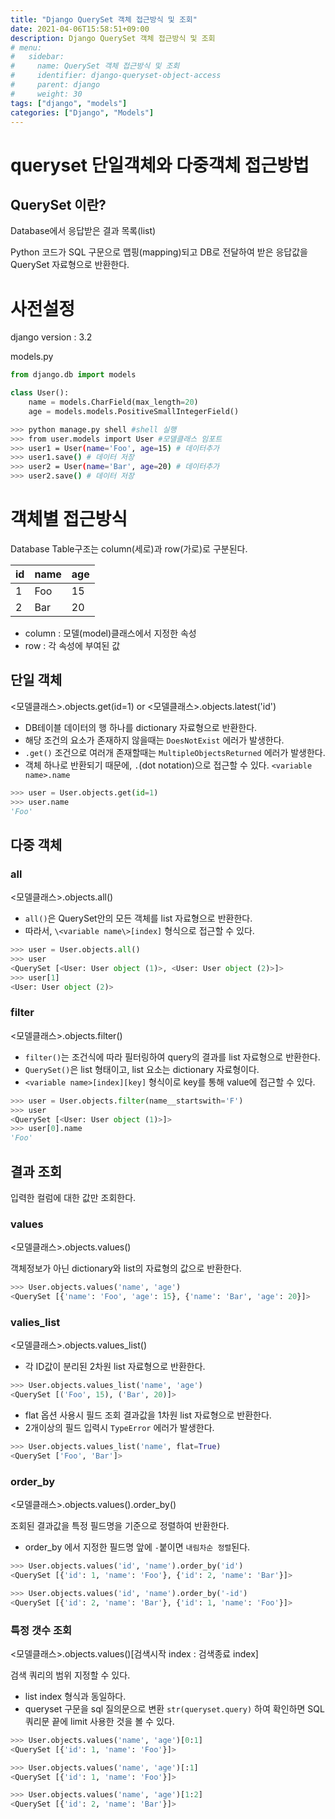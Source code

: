 ```yaml
---
title: "Django QuerySet 객체 접근방식 및 조회"
date: 2021-04-06T15:58:51+09:00
description: Django QuerySet 객체 접근방식 및 조회
# menu:
#   sidebar:
#     name: QuerySet 객체 접근방식 및 조회
#     identifier: django-queryset-object-access
#     parent: django
#     weight: 30
tags: ["django", "models"]
categories: ["Django", "Models"]
---
```




# queryset 단일객체와 다중객체 접근방법

## QuerySet 이란?

Database에서 응답받은 결과 목록(list)

Python 코드가 SQL 구문으로 맵핑(mapping)되고 DB로 전달하여 받은 응답값을 QuerySet 자료형으로 반환한다.

# 사전설정

django version : 3.2

models.py
```python
from django.db import models

class User():
    name = models.CharField(max_length=20)
    age = models.models.PositiveSmallIntegerField()
```

```bash
>>> python manage.py shell #shell 실행
>>> from user.models import User #모델클래스 임포트
>>> user1 = User(name='Foo', age=15) # 데이터추가
>>> user1.save() # 데이터 저장
>>> user2 = User(name='Bar', age=20) # 데이터추가
>>> user2.save() # 데이터 저장
```

# 객체별 접근방식
Database Table구조는 column(세로)과 row(가로)로 구분된다.

|id|name|age|
|---|---|---|
|1|Foo|15|
|2|Bar|20|

- column : 모델(model)클래스에서 지정한 속성
- row : 각 속성에 부여된 값

## 단일 객체

\<모델클래스\>.objects.get(id=1) or \<모델클래스\>.objects.latest('id')

- DB테이블 데이터의 행 하나를 dictionary 자료형으로 반환한다.
- 해당 조건의 요소가 존재하지 않을때는 `DoesNotExist` 에러가 발생한다. 
- `.get()` 조건으로 여러개 존재할때는 `MultipleObjectsReturned` 에러가 발생한다.
- 객체 하나로 반환되기 때문에, `.`(dot notation)으로 접근할 수 있다. `<variable name>.name`

```python
>>> user = User.objects.get(id=1)
>>> user.name
'Foo'
```

## 다중 객체

### all

\<모델클래스\>.objects.all()

- `all()`은 QuerySet안의 모든 객체를 list 자료형으로 반환한다.
- 따라서, `\<variable name\>[index]` 형식으로 접근할 수 있다.

```python
>>> user = User.objects.all()
>>> user
<QuerySet [<User: User object (1)>, <User: User object (2)>]>
>>> user[1]
<User: User object (2)>
```

### filter

 \<모델클래스\>.objects.filter()

- `filter()`는 조건식에 따라 필터링하여 query의 결과를 list 자료형으로 반환한다.
- `QuerySet()`은 list 형태이고, list 요소는 dictionary 자료형이다.
- `<variable name>[index][key]` 형식이로 key를 통해 value에 접근할 수 있다.

```python
>>> user = User.objects.filter(name__startswith='F')
>>> user
<QuerySet [<User: User object (1)>]>
>>> user[0].name
'Foo'
```

## 결과 조회

입력한 컬럼에 대한 값만 조회한다. 

### values

\<모델클래스\>.objects.values()

객체정보가 아닌 dictionary와 list의 자료형의 값으로 반환한다.

```python
>>> User.objects.values('name', 'age')
<QuerySet [{'name': 'Foo', 'age': 15}, {'name': 'Bar', 'age': 20}]>
```

### valies_list

\<모델클래스\>.objects.values_list()

- 각 ID값이 분리된 2차원 list 자료형으로 반환한다.

```python
>>> User.objects.values_list('name', 'age')
<QuerySet [('Foo', 15), ('Bar', 20)]>
```

- flat 옵션 사용시 필드 조회 결과값을 1차원 list 자료형으로 반환한다.
- 2개이상의 필드 입력시 `TypeError` 에러가 발생한다.

```python
>>> User.objects.values_list('name', flat=True)
<QuerySet ['Foo', 'Bar']>
```

### order_by

\<모델클래스\>.objects.values().order_by()

조회된 결과값을 특정 필드명을 기준으로 정렬하여 반환한다.

- order_by 에서 지정한 필드명 앞에 `-`붙이면 `내림차순 정렬`된다.

```python
>>> User.objects.values('id', 'name').order_by('id')
<QuerySet [{'id': 1, 'name': 'Foo'}, {'id': 2, 'name': 'Bar'}]>

>>> User.objects.values('id', 'name').order_by('-id')
<QuerySet [{'id': 2, 'name': 'Bar'}, {'id': 1, 'name': 'Foo'}]>
```

### 특정 갯수 조회

\<모델클래스\>.objects.values()[검색시작 index : 검색종료 index]

검색 쿼리의 범위 지정할 수 있다.

- list index 형식과 동일하다.
- queryset 구문을 sql 질의문으로 변환 `str(queryset.query)` 하여 확인하면 SQL 쿼리문 끝에 limit 사용한 것을 볼 수 있다.

```python
>>> User.objects.values('name', 'age')[0:1]
<QuerySet [{'id': 1, 'name': 'Foo'}]>

>>> User.objects.values('name', 'age')[:1]
<QuerySet [{'id': 1, 'name': 'Foo'}]>

>>> User.objects.values('name', 'age')[1:2]
<QuerySet [{'id': 2, 'name': 'Bar'}]>
```
